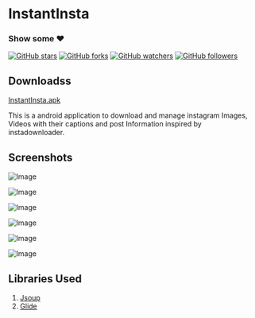 # InstantInsta

### Show some :heart:
[![GitHub stars](https://img.shields.io/github/stars/rrishabhj/InstantInsta.svg?style=social&label=Star)](https://github.com/rrishabhj/InstantInsta) [![GitHub forks](https://img.shields.io/github/forks/rrishabhj/InstantInsta.svg?style=social&label=Fork)](https://github.com/rrishabhj/InstantInsta/fork) [![GitHub watchers](https://img.shields.io/github/watchers/rrishabhj/InstantInsta.svg?style=social&label=Watch)](https://github.com/rrishabhj/InstantInsta) [![GitHub followers](https://img.shields.io/github/followers/rrishabhj.svg?style=social&label=Follow)](https://github.com/rrishabhj/InstantInsta)

## Downloadss
[InstantInsta.apk](https://www.dropbox.com/s/v8wh57djt65kmpi/InstantInsta.apk?dl=0)

This is a android application to download and manage instagram Images, Videos with their captions and post Information inspired by instadownloader.

## Screenshots

![Image](https://github.com/rrishabhj/InstantInsta/blob/main/Screenshots/device-2017-04-10-003937.png)


![Image](https://github.com/rrishabhj/InstantInsta/blob/main/Screenshots/device-2017-04-10-004023.png)


![Image](https://github.com/rrishabhj/InstantInsta/blob/main/Screenshots/device-2017-04-10-004623.png)


![Image](https://github.com/rrishabhj/InstantInsta/blob/main/Screenshots/device-2017-04-10-003937.png)


![Image](https://github.com/rrishabhj/InstantInsta/blob/main/Screenshots/device-2017-04-10-004023.png)  


![Image](https://github.com/rrishabhj/InstantInsta/blob/main/Screenshots/device-2017-04-10-004623.png)  


## Libraries Used

1. [Jsoup](https://github.com/jhy/jsoup)
2. [Glide](https://github.com/bumptech/glide)
